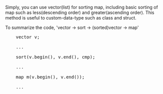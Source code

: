 Simply, you can use vector(list) for sorting map, 
including basic sorting of map such as less(descending order) and greater(ascending order).
This method is useful to custom-data-type such as class and struct.


To summarize the code, 'vector -> sort -> (sorted)vector -> map'

<pre>
    vector<int, Photo> v;

    ...
    
    sort(v.begin(), v.end(), cmp);
    
    ...
    
    map<int, Photo> m(v.begin(), v.end());
        
    ...
</pre>
